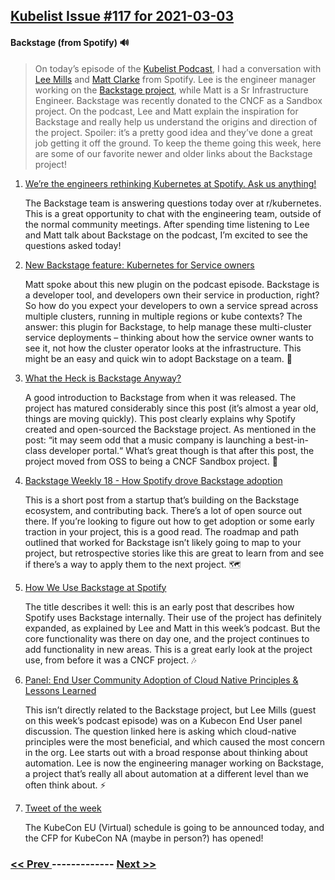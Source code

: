 ## [Kubelist Issue #117 for 2021-03-03](https://kubelist.com/issue/117)

#### Backstage (from Spotify) 🔊

> On today’s episode of the <a href="https://kubelist.com/podcast">Kubelist Podcast</a>, I had a conversation with <a href="https://twitter.com/lamills83">Lee Mills</a> and <a href="https://twitter.com/MatthewClarke47">Matt Clarke</a> from Spotify. Lee is the engineer manager working on the <a href="https://backstage.io">Backstage project</a>, while Matt is a Sr Infrastructure Engineer. Backstage was recently donated to the CNCF as a Sandbox project. On the podcast, Lee and Matt explain the inspiration for Backstage and really help us understand the origins and direction of the project. Spoiler: it’s a pretty good idea and they’ve done a great job getting it off the ground. To keep the theme going this week, here are some of our favorite newer and older links about the Backstage project!

1. [We’re the engineers rethinking Kubernetes at Spotify. Ask us anything!](https://www.reddit.com/r/kubernetes/comments/lwb31v/were_the_engineers_rethinking_kubernetes_at/)

    The Backstage team is answering questions today over at r/kubernetes. This is a great opportunity to chat with the engineering team, outside of the normal community meetings. After spending time listening to Lee and Matt talk about Backstage on the podcast, I’m excited to see the questions asked today!
1. [New Backstage feature: Kubernetes for Service owners](https://backstage.io/blog/2021/01/12/new-backstage-feature-kubernetes-for-service-owners)

    Matt spoke about this new plugin on the podcast episode. Backstage is a developer tool, and developers own their service in production, right? So how do you expect your developers to own a service spread across multiple clusters, running in multiple regions or kube contexts? The answer: this plugin for Backstage, to help manage these multi-cluster service deployments – thinking about how the service owner wants to see it, not how the cluster operator looks at the infrastructure. This might be an easy and quick win to adopt Backstage on a team. 🔌
1. [What the Heck is Backstage Anyway?](https://engineering.atspotify.com/2020/03/17/what-the-heck-is-backstage-anyway/)

    A good introduction to Backstage from when it was released. The project has matured considerably since this post (it’s almost a year old, things are moving quickly). This post clearly explains why Spotify created and open-sourced the Backstage project. As mentioned in the post: “it may seem odd that a music company is launching a best-in-class developer portal.“ What’s great though is that after this post, the project moved from OSS to being a CNCF Sandbox project. 🎸
1. [Backstage Weekly 18 - How Spotify drove Backstage adoption](https://roadie.io/blog/backstage-weekly-18-meetup-splunk/)

    This is a short post from a startup that’s building on the Backstage ecosystem, and contributing back. There’s a lot of open source out there. If you’re looking to figure out how to get adoption or some early traction in your project, this is a good read. The roadmap and path outlined that worked for Backstage isn’t likely going to map to your project, but retrospective stories like this are great to learn from and see if there’s a way to apply them to the next project. 🗺
1. [How We Use Backstage at Spotify](https://rnd.atspotify.com/how-we-use-backstage-at-spotify/)

    The title describes it well: this is an early post that describes how Spotify uses Backstage internally. Their use of the project has definitely expanded, as explained by Lee and Matt in this week’s podcast. But the core functionality was there on day one, and the project continues to add functionality in new areas. This is a great early look at the project use, from before it was a CNCF project. 🎶
1. [Panel: End User Community Adoption of Cloud Native Principles & Lessons Learned](https://youtu.be/sAiOqSmN-B0?t=114)

    This isn’t directly related to the Backstage project, but Lee Mills (guest on this week’s podcast episode) was on a Kubecon End User panel discussion. The question linked here is asking which cloud-native principles were the most beneficial, and which caused the most concern in the org. Lee starts out with a broad response about thinking about automation. Lee is now the engineering manager working on Backstage, a project that’s really all about automation at a different level than we often think about. ⚡
1. [Tweet of the week](https://twitter.com/CloudNativeFdn/status/1366482831707414529)

    The KubeCon EU (Virtual) schedule is going to be announced today, and the CFP for KubeCon NA (maybe in person?) has opened!

### [ << Prev ](kubelist-116.md) ------------- [ Next >> ](kubelist-118.md)